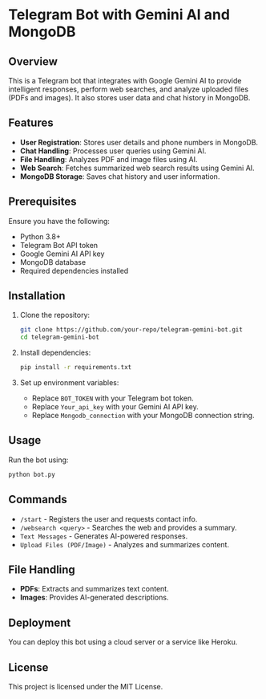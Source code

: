 # Telegram Bot with Gemini AI and MongoDB

## Overview
This is a Telegram bot that integrates with Google Gemini AI to provide intelligent responses, perform web searches, and analyze uploaded files (PDFs and images). It also stores user data and chat history in MongoDB.

## Features
- **User Registration**: Stores user details and phone numbers in MongoDB.
- **Chat Handling**: Processes user queries using Gemini AI.
- **File Handling**: Analyzes PDF and image files using AI.
- **Web Search**: Fetches summarized web search results using Gemini AI.
- **MongoDB Storage**: Saves chat history and user information.

## Prerequisites
Ensure you have the following:
- Python 3.8+
- Telegram Bot API token
- Google Gemini AI API key
- MongoDB database
- Required dependencies installed

## Installation
1. Clone the repository:
   ```sh
   git clone https://github.com/your-repo/telegram-gemini-bot.git
   cd telegram-gemini-bot
   ```

2. Install dependencies:
   ```sh
   pip install -r requirements.txt
   ```

3. Set up environment variables:
   - Replace `BOT_TOKEN` with your Telegram bot token.
   - Replace `Your_api_key` with your Gemini AI API key.
   - Replace `Mongodb_connection` with your MongoDB connection string.

## Usage
Run the bot using:
```sh
python bot.py
```

## Commands
- `/start` - Registers the user and requests contact info.
- `/websearch <query>` - Searches the web and provides a summary.
- `Text Messages` - Generates AI-powered responses.
- `Upload Files (PDF/Image)` - Analyzes and summarizes content.

## File Handling
- **PDFs**: Extracts and summarizes text content.
- **Images**: Provides AI-generated descriptions.

## Deployment
You can deploy this bot using a cloud server or a service like Heroku.

## License
This project is licensed under the MIT License.

